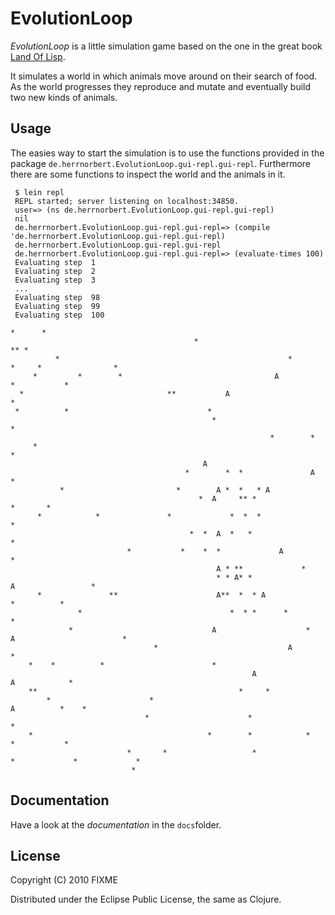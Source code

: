 # EvolutionLoop

_EvolutionLoop_ is a little simulation game based on the one in the
great book [Land Of
Lisp](http://www.amazon.com/Land-Lisp-Learn-Program-Game/dp/1593272812/ref=sr_1_1?ie=UTF8&qid=1293460279&sr=8-1).

It simulates a world in which animals move around on their search of
food. As the world progresses they reproduce and mutate and eventually
build two new kinds of animals.

## Usage

The easies way to start the simulation is to use the functions
provided in the package
`de.herrnorbert.EvolutionLoop.gui-repl.gui-repl`. Furthermore there
are some functions to inspect the world and the animals in it.

     $ lein repl
     REPL started; server listening on localhost:34850.
     user=> (ns de.herrnorbert.EvolutionLoop.gui-repl.gui-repl)
     nil
     de.herrnorbert.EvolutionLoop.gui-repl.gui-repl=> (compile 'de.herrnorbert.EvolutionLoop.gui-repl.gui-repl)
     de.herrnorbert.EvolutionLoop.gui-repl.gui-repl
     de.herrnorbert.EvolutionLoop.gui-repl.gui-repl=> (evaluate-times 100)
     Evaluating step  1
     Evaluating step  2
     Evaluating step  3
     ...
     Evaluating step  98
     Evaluating step  99
     Evaluating step  100
                                                                                           *      *      
                                             *                                     ** *                  
              *                                                   *              *     *                *
         *         *        *                                  A                   *           *         
      *                                **           A                       *                            
     *          *                               *                                                        
                                                 *                                                *      
                                                              *        *                                 
         *                                                                               *               
                                               A                                                         
                                           *        *  *               A              *                  
               *                         *        A *  *   * A                                           
                                              *  A     ** *                          *       *           
          *            *               *             *  *  *                                          *  
                                            *  *  A  *   *                                  *            
                              *           *    *  *             A                       *                
                                                  A * **             *                                   
                                                  * * A* *                A                 *            
          *               **                      A**  *  * A                             *          *   
                   *                                 *  * *      *                     *                 
                 *                               A                    *   A                        *     
                                    *                             A                             *        
        *    *          *                        *                                                       
                                                          A                 A            *               
        **                                             *     *                                           
            *                      *                                                A          *    *    
                                  *                      *                          *                    
        *                                       *        *            *                     *           *
                              *       *                   *                 *             *             *
                               *                                                                         

## Documentation

Have a look at the _documentation_ in the `docs`folder.

## License

Copyright (C) 2010 FIXME

Distributed under the Eclipse Public License, the same as Clojure.
